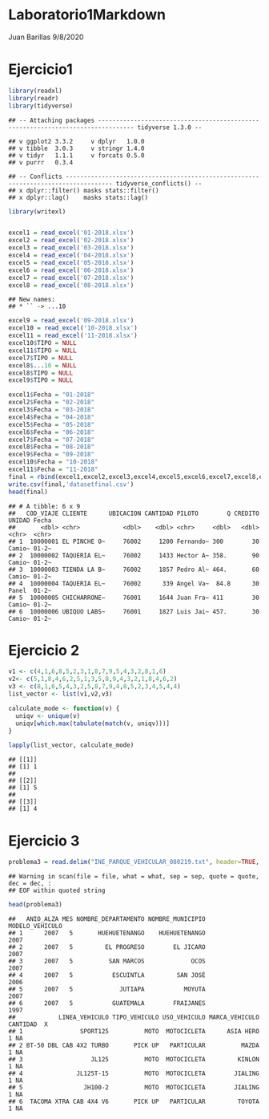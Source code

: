 Laboratorio1Markdown
================
Juan Barillas
9/8/2020

# Ejercicio1

``` r
library(readxl)
library(readr)
library(tidyverse)
```

    ## -- Attaching packages -------------------------------------------------------------------------------- tidyverse 1.3.0 --

    ## v ggplot2 3.3.2     v dplyr   1.0.0
    ## v tibble  3.0.3     v stringr 1.4.0
    ## v tidyr   1.1.1     v forcats 0.5.0
    ## v purrr   0.3.4

    ## -- Conflicts ----------------------------------------------------------------------------------- tidyverse_conflicts() --
    ## x dplyr::filter() masks stats::filter()
    ## x dplyr::lag()    masks stats::lag()

``` r
library(writexl)


excel1 = read_excel('01-2018.xlsx')
excel2 = read_excel('02-2018.xlsx')
excel3 = read_excel('03-2018.xlsx')
excel4 = read_excel('04-2018.xlsx')
excel5 = read_excel('05-2018.xlsx')
excel6 = read_excel('06-2018.xlsx')
excel7 = read_excel('07-2018.xlsx')
excel8 = read_excel('08-2018.xlsx')
```

    ## New names:
    ## * `` -> ...10

``` r
excel9 = read_excel('09-2018.xlsx')
excel10 = read_excel('10-2018.xlsx')
excel11 = read_excel('11-2018.xlsx')
excel10$TIPO = NULL
excel11$TIPO = NULL
excel7$TIPO = NULL
excel8$...10 = NULL
excel8$TIPO = NULL
excel9$TIPO = NULL

excel1$Fecha = "01-2018"
excel2$Fecha = "02-2018"
excel3$Fecha = "03-2018"
excel4$Fecha = "04-2018"
excel5$Fecha = "05-2018"
excel6$Fecha = "06-2018"
excel7$Fecha = "07-2018"
excel8$Fecha = "08-2018"
excel9$Fecha = "09-2018"
excel10$Fecha = "10-2018"
excel11$Fecha = "11-2018"
final = rbind(excel1,excel2,excel3,excel4,excel5,excel6,excel7,excel8,excel9,excel10, excel11)
write.csv(final,'datasetfinal.csv')
head(final)
```

    ## # A tibble: 6 x 9
    ##   COD_VIAJE CLIENTE      UBICACION CANTIDAD PILOTO        Q CREDITO UNIDAD Fecha
    ##       <dbl> <chr>            <dbl>    <dbl> <chr>     <dbl>   <dbl> <chr>  <chr>
    ## 1  10000001 EL PINCHE O~     76002     1200 Fernando~ 300        30 Camio~ 01-2~
    ## 2  10000002 TAQUERIA EL~     76002     1433 Hector A~ 358.       90 Camio~ 01-2~
    ## 3  10000003 TIENDA LA B~     76002     1857 Pedro Al~ 464.       60 Camio~ 01-2~
    ## 4  10000004 TAQUERIA EL~     76002      339 Angel Va~  84.8      30 Panel  01-2~
    ## 5  10000005 CHICHARRONE~     76001     1644 Juan Fra~ 411        30 Camio~ 01-2~
    ## 6  10000006 UBIQUO LABS~     76001     1827 Luis Jai~ 457.       30 Camio~ 01-2~

# Ejercicio 2

``` r
v1 <- c(4,1,6,8,5,2,3,1,8,7,9,5,4,3,2,8,1,6)
v2<- c(5,1,8,4,6,2,5,1,3,5,8,9,4,3,2,1,8,4,6,2)
v3 <- c(8,1,6,5,4,3,2,5,8,7,9,4,8,5,2,3,4,5,4,4)
list_vector <- list(v1,v2,v3)

calculate_mode <- function(v) {
  uniqv <- unique(v)
  uniqv[which.max(tabulate(match(v, uniqv)))]
}

lapply(list_vector, calculate_mode)
```

    ## [[1]]
    ## [1] 1
    ## 
    ## [[2]]
    ## [1] 5
    ## 
    ## [[3]]
    ## [1] 4

# Ejercicio 3

``` r
problema3 = read.delim("INE_PARQUE_VEHICULAR_080219.txt", header=TRUE, sep="|")
```

    ## Warning in scan(file = file, what = what, sep = sep, quote = quote, dec = dec, :
    ## EOF within quoted string

``` r
head(problema3)
```

    ##   ANIO_ALZA MES NOMBRE_DEPARTAMENTO NOMBRE_MUNICIPIO MODELO_VEHICULO
    ## 1      2007   5       HUEHUETENANGO    HUEHUETENANGO            2007
    ## 2      2007   5         EL PROGRESO        EL JICARO            2007
    ## 3      2007   5          SAN MARCOS             OCOS            2007
    ## 4      2007   5           ESCUINTLA         SAN JOSÉ            2006
    ## 5      2007   5             JUTIAPA           MOYUTA            2007
    ## 6      2007   5           GUATEMALA        FRAIJANES            1997
    ##            LINEA_VEHICULO TIPO_VEHICULO USO_VEHICULO MARCA_VEHICULO CANTIDAD  X
    ## 1                SPORT125          MOTO  MOTOCICLETA      ASIA HERO        1 NA
    ## 2 BT-50 DBL CAB 4X2 TURBO       PICK UP   PARTICULAR          MAZDA        1 NA
    ## 3                   JL125          MOTO  MOTOCICLETA         KINLON        1 NA
    ## 4               JL125T-15          MOTO  MOTOCICLETA        JIALING        1 NA
    ## 5                 JH100-2          MOTO  MOTOCICLETA        JIALING        1 NA
    ## 6  TACOMA XTRA CAB 4X4 V6       PICK UP   PARTICULAR         TOYOTA        1 NA
